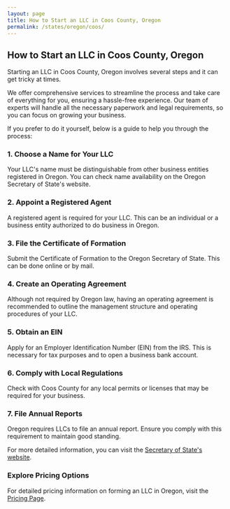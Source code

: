 ```yaml
---
layout: page
title: How to Start an LLC in Coos County, Oregon
permalink: /states/oregon/coos/
---
```


<h2>How to Start an LLC in Coos County, Oregon</h2>

<p>Starting an LLC in Coos County, Oregon involves several steps and it can get tricky at times.</p>

<p>We offer comprehensive services to streamline the process and take care of everything for you, ensuring a hassle-free experience. Our team of experts will handle all the necessary paperwork and legal requirements, so you can focus on growing your business.</p>

<p>If you prefer to do it yourself, below is a guide to help you through the process:</p>

<h3>1. Choose a Name for Your LLC</h3>
<p>Your LLC's name must be distinguishable from other business entities registered in Oregon. You can check name availability on the Oregon Secretary of State's website.</p>

<h3>2. Appoint a Registered Agent</h3>
<p>A registered agent is required for your LLC. This can be an individual or a business entity authorized to do business in Oregon.</p>

<h3>3. File the Certificate of Formation</h3>
<p>Submit the Certificate of Formation to the Oregon Secretary of State. This can be done online or by mail.</p>

<h3>4. Create an Operating Agreement</h3>
<p>Although not required by Oregon law, having an operating agreement is recommended to outline the management structure and operating procedures of your LLC.</p>

<h3>5. Obtain an EIN</h3>
<p>Apply for an Employer Identification Number (EIN) from the IRS. This is necessary for tax purposes and to open a business bank account.</p>

<h3>6. Comply with Local Regulations</h3>
<p>Check with Coos County for any local permits or licenses that may be required for your business.</p>

<h3>7. File Annual Reports</h3>
<p>Oregon requires LLCs to file an annual report. Ensure you comply with this requirement to maintain good standing.</p>

<p>For more detailed information, you can visit the <a href="https://www.sos.oregon.gov/">Secretary of State's website</a>.</p>

<h3>Explore Pricing Options</h3>
<p>For detailed pricing information on forming an LLC in Oregon, visit the <a href="{ '/new-pricing/' | relative_url }">Pricing Page</a>.</p>
